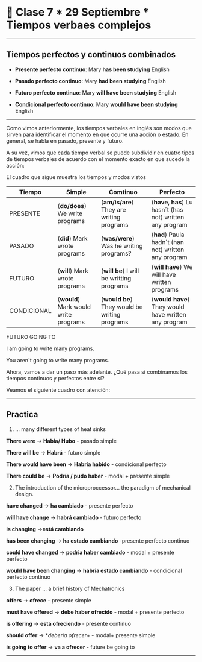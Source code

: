 # :star2: Clase 7 * 29 Septiembre * Tiempos verbaes complejos
---

## Tiempos perfectos y continuos combinados

- **Presente perfecto continuo**: Mary **has been studying** English

- **Pasado perfecto continuo**: Mary **had been studying** English

- **Futuro perfecto continuo**: Mary **will have been studying** English

- **Condicional perfecto continuo**: Mary **would have been studying** English

---

Como vimos anteriormente, los tiempos verbales en inglés son modos que sirven para identificar el momento en que ocurre una acción o estado. En general, se habla en pasado, presente y futuro.

 A su vez, vimos que cada tiempo verbal se puede subdividir en cuatro tipos de tiempos verbales de acuerdo con el momento exacto en que sucede la acción:
 
El cuadro que sigue muestra los tiempos y modos vistos

| Tiempo | Simple | Comtinuo | Perfecto |
| ------ | ------ | -------- | -------- |
| PRESENTE | (**do/does**) We write programs | (**am/is/are**) They are writing programs | (**have, has**) Lu hasn´t (has not) written any program |
| PASADO | (**did**) Mark wrote programs | (**was/were**) Was he writing programs? | (**had**) Paula hadn´t (han not) written any program |
| FUTURO | (**will**) Mark wrote programs | (**will be**) I will be writting programs | (**will have**) We will have written programs |
| CONDICIONAL | (**would**) Mark would write programs | (**would be**) They would be writing programs | (**would have**) They would have written any program |

FUTURO GOING TO 

I am going to write many programs.

You aren´t going to write many programs.

Ahora, vamos a dar un paso más adelante. ¿Qué pasa si combinamos los tiempos continuos y perfectos entre sí?

Veamos el siguiente cuadro con atención: 


---


## Practica

1. ... many different types of heat sinks

**There were** -> **Había/ Hubo** - pasado simple

**There will be** -> **Habrá** - futuro simple

**There would have been** -> **Habría habido** - condicional perfecto

**There could be** -> **Podría / pudo haber** - modal + presente simple

2. The introduction of the microproccessor... the paradigm of mechanical design.

**have changed** -> **ha cambiado** - presente perfecto

**will have change** -> **habrá cambiado** - futuro perfecto

**is changing** ->**está cambiando**

**has been changing** -> **ha estado cambiando** -presente perfecto continuo

**could have changed** -> **podria haber cambiado** - modal + presente perfecto

**would have been changing** -> **habria estado cambiando** - condicional perfecto continuo

3. The paper ... a brief history of Mechatronics

**offers** -> **ofrece** - presente simple

**must have offered** -> **debe haber ofrecido** - modal + presente perfecto

**is offering** -> **está ofreciendo** - presente continuo

**should offer** -> **debería ofrecer*+ - modal+ presente simple

**is going to offer** -> **va a ofrecer** - future be going to

---
